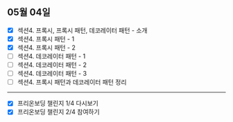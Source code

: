 
## 05월 04일

- [x] 섹션4. 프록시, 프록시 패턴, 데코레이터 패턴 - 소개
- [x] 섹션4. 프록시 패턴 - 1
- [x] 섹션4. 프록시 패턴 - 2
- [ ] 섹션4. 데코레이터 패턴 - 1
- [ ] 섹션4. 데코레이터 패턴 - 2
- [ ] 섹션4. 데코레이터 패턴 - 3
- [ ] 섹션4. 프록시 패턴과 데코레이터 패턴 정리

---

- [x] 프리온보딩 챌린지 1/4 다시보기
- [x] 프리온보딩 챌린지 2/4 참여하기
